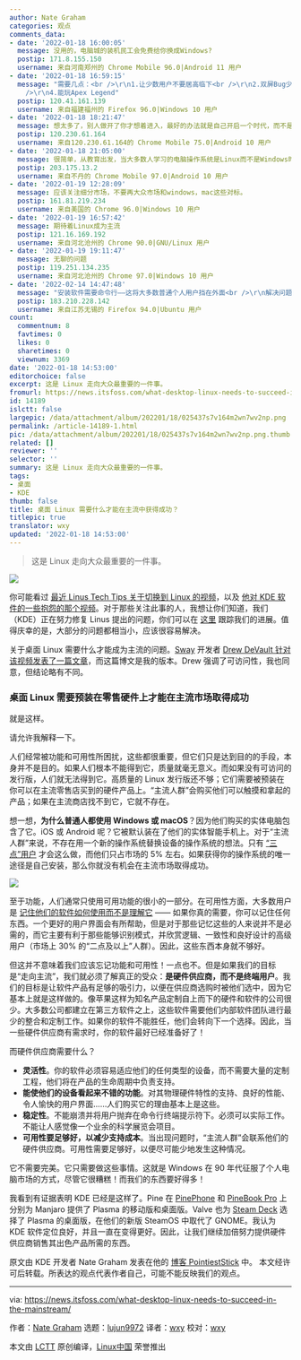 ```yaml
---
author: Nate Graham
categories: 观点
comments_data:
- date: '2022-01-18 16:00:05'
  message: 没用的，电脑城的装机民工会免费给你换成Windows?
  postip: 171.8.155.150
  username: 来自河南郑州的 Chrome Mobile 96.0|Android 11 用户
- date: '2022-01-18 16:59:15'
  message: "需要几点：<br />\r\n1.让少数用户不要居高临下<br />\r\n2.双屏Bug少一点，兼容性好一点<br />\r\n3.让命令行爱好者也能学一学怎么用GUI<br
    />\r\n4.能玩Apex Legend"
  postip: 120.41.161.139
  username: 来自福建福州的 Firefox 96.0|Windows 10 用户
- date: '2022-01-18 18:21:47'
  message: 想太多了，别人做开了你才想着进入，最好的办法就是自己开启一个时代，而不是想着成为别人的替代品。
  postip: 120.230.61.164
  username: 来自120.230.61.164的 Chrome Mobile 75.0|Android 10 用户
- date: '2022-01-18 21:05:00'
  message: 很简单，从教育出发，当大多数人学习的电脑操作系统是Linux而不是Windows时，Linux就能真正进入主流
  postip: 203.175.13.2
  username: 来自不丹的 Chrome Mobile 97.0|Android 10 用户
- date: '2022-01-19 12:28:09'
  message: 应该关注细分市场，不要再大众市场和windows，mac这些对标。
  postip: 161.81.219.234
  username: 来自美国的 Chrome 96.0|Windows 10 用户
- date: '2022-01-19 16:57:42'
  message: 期待着Linux成为主流
  postip: 121.16.169.192
  username: 来自河北沧州的 Chrome 90.0|GNU/Linux 用户
- date: '2022-01-19 19:11:47'
  message: 无聊的问题
  postip: 119.251.134.235
  username: 来自河北沧州的 Chrome 97.0|Windows 10 用户
- date: '2022-02-14 14:47:48'
  message: "安装软件需要命令行——这将大多数普通个人用户挡在外面<br />\r\n解决问题需要命令行——这将大多数普通技术员挡在外面"
  postip: 183.210.228.142
  username: 来自江苏无锡的 Firefox 94.0|Ubuntu 用户
count:
  commentnum: 8
  favtimes: 0
  likes: 0
  sharetimes: 0
  viewnum: 3369
date: '2022-01-18 14:53:00'
editorchoice: false
excerpt: 这是 Linux 走向大众最重要的一件事。
fromurl: https://news.itsfoss.com/what-desktop-linux-needs-to-succeed-in-the-mainstream/
id: 14189
islctt: false
largepic: /data/attachment/album/202201/18/025437s7v164m2wn7wv2np.png
permalink: /article-14189-1.html
pic: /data/attachment/album/202201/18/025437s7v164m2wn7wv2np.png.thumb.jpg
related: []
reviewer: ''
selector: ''
summary: 这是 Linux 走向大众最重要的一件事。
tags:
- 桌面
- KDE
thumb: false
title: 桌面 Linux 需要什么才能在主流中获得成功？
titlepic: true
translator: wxy
updated: '2022-01-18 14:53:00'
---
```



> 
> 这是 Linux 走向大众最重要的一件事。
> 
> 
> 


![](/data/attachment/album/202201/18/025437s7v164m2wn7wv2np.png)


你可能看过 [最近 Linus Tech Tips 关于切换到 Linux 的视频](/article-14053-1.html)，以及 [他对 KDE 软件的一些抱怨的那个视频](https://www.youtube.com/watch?v=TtsglXhbxno&list=PL8mG-RkN2uTyhe6fxWpnsHv53Y1I-K3yu&index=3)。对于那些关注此事的人，我想让你们知道，我们（KDE）正在努力修复 Linus 提出的问题，你们可以在 [这里](https://invent.kde.org/teams/usability/issue-board/-/boards/7723) 跟踪我们的进展。值得庆幸的是，大部分的问题都相当小，应该很容易解决。


关于桌面 Linux 需要什么才能成为主流的问题。[Sway](https://swaywm.org/) 开发者 [Drew DeVault 针对该视频发表了一篇文章](https://drewdevault.com/2021/12/05/What-desktop-Linux-needs.html)，而这篇博文是我的版本。Drew 强调了可访问性，我也同意，但结论略有不同。


### 桌面 Linux 需要预装在零售硬件上才能在主流市场取得成功


就是这样。


请允许我解释一下。


人们经常被功能和可用性所困扰，这些都很重要，但它们只是达到目的的手段，本身并不是目的。如果人们根本不能得到它，质量就毫无意义。而如果没有可访问的发行版，人们就无法得到它。高质量的 Linux 发行版还不够；它们需要被预装在你可以在主流零售店买到的硬件产品上。“主流人群”会购买他们可以触摸和拿起的产品；如果在主流商店找不到它，它就不存在。


想一想，**为什么普通人都使用 Windows 或 macOS**？因为他们购买的实体电脑包含了它。iOS 或 Android 呢？它被默认装在了他们的实体智能手机上。对于“主流人群”来说，不存在用一个新的操作系统替换设备的操作系统的想法。只有 [“三点”用户](https://pointieststick.com/2021/11/29/who-is-the-target-user) 才会这么做，而他们只占市场的 5% 左右。如果获得你的操作系统的唯一途径是自己安装，那么你就没有机会在主流市场取得成功。


![](/data/attachment/album/202201/18/025438egkow2u5vtbefyuo.jpg)


至于功能，人们通常只使用可用功能的很小的一部分。在可用性方面，大多数用户是 [记住他们的软件如何使用而不是理解它](https://pointieststick.com/2021/11/30/more-about-those-zero-dot-users/) —— 如果你真的需要，你可以记住任何东西。一个更好的用户界面会有所帮助，但是对于那些记忆这些的人来说并不是必需的，而它主要有利于那些能够识别模式，并欣赏逻辑、一致性和良好设计的高级用户（市场上 30% 的“二点及以上”人群）。因此，这些东西本身就不够好。


但这并不意味着我们应该忘记功能和可用性！一点也不。但是如果我们的目标是“走向主流”，我们就必须了解真正的受众：**是硬件供应商，而不是终端用户**。我们的目标是让软件产品有足够的吸引力，以便在供应商选购时被他们选中，因为它基本上就是这样做的。像苹果这样为知名产品定制自上而下的硬件和软件的公司很少。大多数公司都建立在第三方软件之上，这些软件需要他们内部软件团队进行最少的整合和定制工作。如果你的软件不能胜任，他们会转向下一个选择。因此，当一些硬件供应商有需求时，你的软件最好已经准备好了！


而硬件供应商需要什么？


* **灵活性**。你的软件必须容易适应他们的任何类型的设备，而不需要大量的定制工程，他们将在产品的生命周期中负责支持。
* **能使他们的设备看起来不错的功能**。对其物理硬件特性的支持、良好的性能、令人愉快的用户界面……人们购买它的理由基本上是这些。
* **稳定性**。不能崩溃并将用户抛弃在命令行终端提示符下。必须可以实际工作。不能让人感觉像一个业余的科学展览会项目。
* **可用性要足够好，以减少支持成本**。当出现问题时，“主流人群”会联系他们的硬件供应商。可用性需要足够好，以便尽可能少地发生这种情况。


它不需要完美。它只需要做这些事情。这就是 Windows 在 90 年代征服了个人电脑市场的方式，尽管它很糟糕！而我们的东西要好得多！


我看到有证据表明 KDE 已经是这样了。Pine 在 [PinePhone](https://www.pine64.org/pinephone/) 和 [PineBook Pro](https://www.pine64.org/pinebook-pro/) 上分别为 Manjaro 提供了 Plasma 的移动版和桌面版。Valve 也为 [Steam Deck](https://www.steamdeck.com/) 选择了 Plasma 的桌面版，在他们的新版 SteamOS 中取代了 GNOME。我认为 KDE 软件定位良好，并且一直在变得更好。因此，让我们继续加倍努力提供硬件供应商销售其出色产品所需的东西。


原文由 KDE 开发者 Nate Graham 发表在他的 [博客 PointiestStick](https://pointieststick.com/2021/12/09/what-desktop-linux-needs-to-succeed-in-the-mainstream/) 中。 本文经许可后转载。所表达的观点代表作者自己，可能不能反映我们的观点。




---


via: <https://news.itsfoss.com/what-desktop-linux-needs-to-succeed-in-the-mainstream/>


作者：[Nate Graham](https://pointieststick.com/2021/12/09/what-desktop-linux-needs-to-succeed-in-the-mainstream/) 选题：[lujun9972](https://github.com/lujun9972) 译者：[wxy](https://github.com/wxy) 校对：[wxy](https://github.com/wxy)


本文由 [LCTT](https://github.com/LCTT/TranslateProject) 原创编译，[Linux中国](https://linux.cn/) 荣誉推出